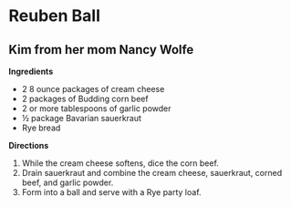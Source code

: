 # Reuben Ball		
## Kim from her mom Nancy Wolfe

**Ingredients**
* 2 8 ounce packages of cream cheese
* 2 packages of Budding corn beef
* 2 or more tablespoons of garlic powder
* ½ package Bavarian sauerkraut
* Rye bread

**Directions**
1. While the cream cheese softens, dice the corn beef.
1. Drain sauerkraut and combine the cream cheese, sauerkraut, corned beef, and garlic powder.
1. Form into a ball and serve with a Rye party loaf.
